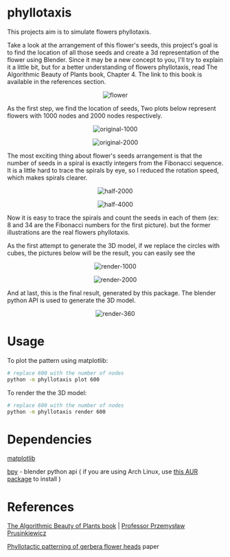 # phyllotaxis
This projects aim is to simulate flowers phyllotaxis.

Take a look at the arrangement of this flower's seeds, this project's goal is to find the location of all those seeds and create a 3d representation of the flower using Blender. Since it may be a new concept to you, I'll try to explain it a little bit, but for a better understanding of flowers phyllotaxis, read The Algorithmic Beauty of Plants book, Chapter 4. The link to this book is available in the references section.

<p align="center">
  <img alt="flower" align="center" src="https://user-images.githubusercontent.com/33146532/144817882-2968974f-645b-4b36-8a59-e09a0e107384.png"/>
</p>

As the first step, we find the location of seeds, Two plots below represent flowers with 1000 nodes and 2000 nodes respectively.

<p align="center">
  <img alt="original-1000" align="center" src="https://user-images.githubusercontent.com/33146532/144820256-2befa8e7-5b2e-457a-a678-2908f47f8cc4.png"/>
</p>
<p align="center">
  <img alt="original-2000" align="center" src="https://user-images.githubusercontent.com/33146532/144820242-bccd28da-354b-494e-9192-66cffb4edf11.png"/>
</p>

The most exciting thing about flower's seeds arrangement is that the number of seeds in a spiral is exactly integers from the Fibonacci sequence. It is a little hard to trace the spirals by eye, so I reduced the rotation speed, which makes spirals clearer.

<p align="center">
  <img alt="half-2000" align="center" src="https://user-images.githubusercontent.com/33146532/144822578-d22888c1-6e0d-475e-bba8-52b7cb293766.png"/>
</p>
<p align="center">
  <img alt="half-4000" align="center" src="https://user-images.githubusercontent.com/33146532/144822635-37a8145b-8389-4d3c-90df-a347dc30ab7f.png"/>
</p>

Now it is easy to trace the spirals and count the seeds in each of them (ex: 8 and 34 are the Fibonacci numbers for the first picture). but the former illustrations are the real flowers phyllotaxis.

As the first attempt to generate the 3D model, if we replace the circles with cubes, the pictures below will be the result, you can easily see the  

<p align="center">
  <img alt="render-1000" align="center" src="https://user-images.githubusercontent.com/33146532/144824069-eb919b69-d360-4793-923b-167d0503c69d.png"/>
</p>
<p align="center">
  <img alt="render-2000" align="center" src="https://user-images.githubusercontent.com/33146532/144824124-dbc71dbc-047b-449e-9d2b-66f8bc43bc47.png"/>
</p>

And at last, this is the final result, generated by this package. The blender python API is used to generate the 3D model.

<p align="center">
  <img alt="render-360" align="center" src="https://user-images.githubusercontent.com/33146532/144824240-ae7cc751-8b94-4965-bdb6-583ff8abab31.png"/>
</p>

# Usage

To plot the pattern using matplotlib:
``` bash
# replace 600 with the number of nodes
python -m phyllotaxis plot 600
```

To render the the 3D model:
``` bash
# replace 600 with the number of nodes
python -m phyllotaxis render 600
```

# Dependencies
[matplotlib](https://pypi.org/project/matplotlib/)

[bpy](https://pypi.org/project/bpy/) - blender python api ( if you are using Arch Linux, use [this AUR package](https://aur.archlinux.org/packages/blender-as-py-module/) to install  )

# References
[The Algorithmic Beauty of Plants book](http://algorithmicbotany.org/papers/#abop) | [Professor Przemysław Prusinkiewicz](https://pages.cpsc.ucalgary.ca/~pwp/)

[Phyllotactic patterning of gerbera flower heads](https://www.pnas.org/content/118/13/e2016304118) paper
